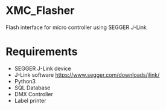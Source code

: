 # XMC_Flasher
Flash interface for micro controller using SEGGER J-Link

# Requirements
- SEGGER J-Link device
- J-Link software https://www.segger.com/downloads/jlink/
- Python3 
- SQL Database 
- DMX Controller 
- Label printer
